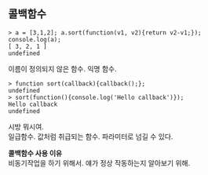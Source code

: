## 콜백함수

```
> a = [3,1,2]; a.sort(function(v1, v2){return v2-v1;}); console.log(a);
[ 3, 2, 1 ]
undefined
```

이름이 정의되지 않은 함수. 익명 함수.

```
> function sort(callback){callback();};
undefined
> sort(function(){console.log('Hello callback')});
Hello callback
undefined
```

시방 뭐시여.  
일급함수. 값처럼 취급되는 함수. 파라미터로 넘길 수 있다.  

**콜백함수 사용 이유**  
비동기작업을 하기 위해서. 얘가 정상 작동하는지 알아보기 위해.
